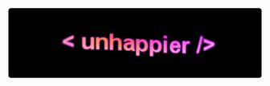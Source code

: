 <div align='center'>
    <img id='banner' src='./banner.png' alt='unhappier&apos;s banner' width='700px'/>
</div>